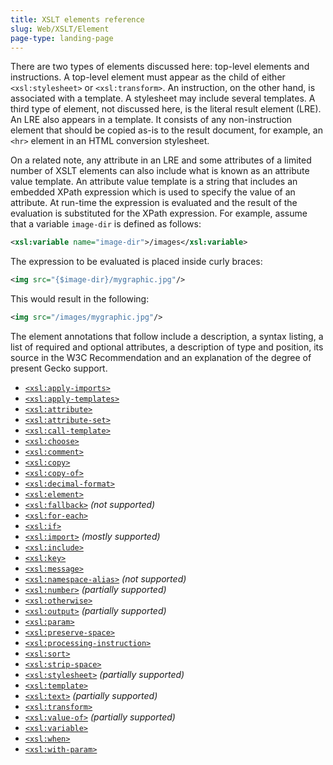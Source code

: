 ```yaml
---
title: XSLT elements reference
slug: Web/XSLT/Element
page-type: landing-page
---
```




There are two types of elements discussed here: top-level elements and instructions. A top-level element must appear as the child of either `<xsl:stylesheet>` or `<xsl:transform>`. An instruction, on the other hand, is associated with a template. A stylesheet may include several templates. A third type of element, not discussed here, is the literal result element (LRE). An LRE also appears in a template. It consists of any non-instruction element that should be copied as-is to the result document, for example, an `<hr>` element in an HTML conversion stylesheet.

On a related note, any attribute in an LRE and some attributes of a limited number of XSLT elements can also include what is known as an attribute value template. An attribute value template is a string that includes an embedded XPath expression which is used to specify the value of an attribute. At run-time the expression is evaluated and the result of the evaluation is substituted for the XPath expression. For example, assume that a variable `image-dir` is defined as follows:

```xml
<xsl:variable name="image-dir">/images</xsl:variable>
```

The expression to be evaluated is placed inside curly braces:

```xml
<img src="{$image-dir}/mygraphic.jpg"/>
```

This would result in the following:

```xml
<img src="/images/mygraphic.jpg"/>
```

The element annotations that follow include a description, a syntax listing, a list of required and optional attributes, a description of type and position, its source in the W3C Recommendation and an explanation of the degree of present Gecko support.

- [`<xsl:apply-imports>`](/Web/XSLT/Element/apply-imports)
- [`<xsl:apply-templates>`](/Web/XSLT/Element/apply-templates)
- [`<xsl:attribute>`](/Web/XSLT/Element/attribute)
- [`<xsl:attribute-set>`](/Web/XSLT/Element/attribute-set)
- [`<xsl:call-template>`](/Web/XSLT/Element/call-template)
- [`<xsl:choose>`](/Web/XSLT/Element/choose)
- [`<xsl:comment>`](/Web/XSLT/Element/comment)
- [`<xsl:copy>`](/Web/XSLT/Element/copy)
- [`<xsl:copy-of>`](/Web/XSLT/Element/copy-of)
- [`<xsl:decimal-format>`](/Web/XSLT/Element/decimal-format)
- [`<xsl:element>`](/Web/XSLT/Element/element)
- [`<xsl:fallback>`](/Web/XSLT/Element/fallback) _(not supported)_
- [`<xsl:for-each>`](/Web/XSLT/Element/for-each)
- [`<xsl:if>`](/Web/XSLT/Element/if)
- [`<xsl:import>`](/Web/XSLT/Element/import) _(mostly supported)_
- [`<xsl:include>`](/Web/XSLT/Element/include)
- [`<xsl:key>`](/Web/XSLT/Element/key)
- [`<xsl:message>`](/Web/XSLT/Element/message)
- [`<xsl:namespace-alias>`](/Web/XSLT/Element/namespace-alias) _(not supported)_
- [`<xsl:number>`](/Web/XSLT/Element/number) _(partially supported)_
- [`<xsl:otherwise>`](/Web/XSLT/Element/otherwise)
- [`<xsl:output>`](/Web/XSLT/Element/output) _(partially supported)_
- [`<xsl:param>`](/Web/XSLT/Element/param)
- [`<xsl:preserve-space>`](/Web/XSLT/Element/preserve-space)
- [`<xsl:processing-instruction>`](/Web/XSLT/Element/processing-instruction)
- [`<xsl:sort>`](/Web/XSLT/Element/sort)
- [`<xsl:strip-space>`](/Web/XSLT/Element/strip-space)
- [`<xsl:stylesheet>`](/Web/XSLT/Element/stylesheet) _(partially supported)_
- [`<xsl:template>`](/Web/XSLT/Element/template)
- [`<xsl:text>`](/Web/XSLT/Element/text) _(partially supported)_
- [`<xsl:transform>`](/Web/XSLT/Element/transform)
- [`<xsl:value-of>`](/Web/XSLT/Element/value-of) _(partially supported)_
- [`<xsl:variable>`](/Web/XSLT/Element/variable)
- [`<xsl:when>`](/Web/XSLT/Element/when)
- [`<xsl:with-param>`](/Web/XSLT/Element/with-param)
